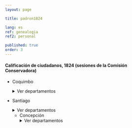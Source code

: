 ```yaml
---
layout: page

title: padron1824

lang: es
ref: genealogia
ref2: personal

published: true
order: 3
---
```

#### Calificación de ciudadanos, 1824 (sesiones de la Comisión Conservadora)

+ Coquimbo
  <details>
  <summary> Ver departamentos </summary>
  <ul>
  <!--
  Num 799: respuesta de coquimbo https://es.wikisource.org/wiki/Sesiones_de_los_Cuerpos_Lejislativos_de_la_Rep%C3%BAblica_de_Chile/1824/Sesi%C3%B3n_del_Senado_Conservador,_en_8_de_julio_de_1824e
  -->
  <li> <a href="https://es.wikisource.org/wiki/P%C3%A1gina%3ASesiones_de_los_Cuerpos_Lejislativos_de_Chile_-_Tomo_X_(1824-1825).djvu/19" target="_blank">Vicuña (Num. 19, CN)</a> </li>
  </ul>
  </details>

+ Santiago
  <details>
  <summary> Ver departamentos </summary>
  <ul>
  <li> <a href="https://es.wikisource.org/wiki/P%C3%A1gina%3ASesiones_de_los_Cuerpos_Lejislativos_de_Chile_-_Tomo_IX_(1824).djvu/334" target="_blank">San Felipe de Aconcagua (Num. 515-526)</a> </li>
  <li> <a href="https://es.wikisource.org/wiki/P%C3%A1gina:Sesiones_de_los_Cuerpos_Lejislativos_de_Chile_-_Tomo_IX_(1824).djvu/339" target="_blank">Los Andes (Num. 527)</a> </li>
  <li> <a href="https://es.wikisource.org/wiki/P%C3%A1gina:Sesiones_de_los_Cuerpos_Lejislativos_de_Chile_-_Tomo_IX_(1824).djvu/341" target="_blank">Casablanca (Num. 528)</a> </li>
  <li> <a href="https://es.wikisource.org/wiki/P%C3%A1gina%3ASesiones_de_los_Cuerpos_Lejislativos_de_Chile_-_Tomo_IX_(1824).djvu/393" target="_blank">Quillota (Num. 622)</a> </li>
  <li> <a href="https://es.wikisource.org/wiki/P%C3%A1gina%3ASesiones_de_los_Cuerpos_Lejislativos_de_Chile_-_Tomo_IX_(1824).djvu/396" target="_blank">La Ligua (Num. 623)</a> </li>
  <li> <a href="https://es.wikisource.org/wiki/P%C3%A1gina%3ASesiones_de_los_Cuerpos_Lejislativos_de_Chile_-_Tomo_IX_(1824).djvu/556" target="_blank">Petorca (Num. 823)</a> </li> 
  <!--
  <li> <a href="https://es.wikisource.org/wiki/P%C3%A1gina:Sesiones_de_los_Cuerpos_Lejislativos_de_Chile_-_Tomo_X_(1824-1825).djvu/58" target="_blank">Colliguay (Num. 69, CN)</a> </li> 
  -->
  <!--
  Num 789: respuesta de valparaiso
https://es.wikisource.org/wiki/Sesiones_de_los_Cuerpos_Lejislativos_de_la_Rep%C3%BAblica_de_Chile/1824/Sesi%C3%B3n_del_Senado_Conservador,_en_6_de_julio_de_1824
  -->
  
  <li> <a href="https://es.wikisource.org/wiki/P%C3%A1gina:Sesiones_de_los_Cuerpos_Lejislativos_de_Chile_-_Tomo_IX_(1824).djvu/342" target="_blank">San José de Maipo (Num. 529)</a> </li>
  <li> <a href="https://es.wikisource.org/wiki/P%C3%A1gina:Sesiones_de_los_Cuerpos_Lejislativos_de_Chile_-_Tomo_IX_(1824).djvu/343" target="_blank">Renca (Num. 530-531)</a> </li>
  <li> <a href="https://es.wikisource.org/wiki/P%C3%A1gina:Sesiones_de_los_Cuerpos_Lejislativos_de_Chile_-_Tomo_IX_(1824).djvu/345" target="_blank">Tango (Num. 532)</a> </li>
  <li> <a href="https://es.wikisource.org/wiki/P%C3%A1gina%3ASesiones_de_los_Cuerpos_Lejislativos_de_Chile_-_Tomo_IX_(1824).djvu/423" target="_blank">Melipilla (Num. 658)</a> </li>
  <li> <a href="https://es.wikisource.org/wiki/P%C3%A1gina%3ASesiones_de_los_Cuerpos_Lejislativos_de_Chile_-_Tomo_IX_(1824).djvu/557" target="_blank">Renca, Maipú de San José, Tango y Lampa (Num. 824)</a> </li> 
  <li> <a href="https://es.wikisource.org/wiki/P%C3%A1gina:Sesiones_de_los_Cuerpos_Lejislativos_de_Chile_-_Tomo_IX_(1824).djvu/453" target="_blank">Santiago de Chile (Num. 706)</a> </li> 
  <li> <a href="https://es.wikisource.org/wiki/P%C3%A1gina%3ASesiones_de_los_Cuerpos_Lejislativos_de_Chile_-_Tomo_IX_(1824).djvu/437" target="_blank"> Rancagua, Ñuñoa, Colina y Lampa (Num. 682) </a> </li>
  <!--
  nota: ver Num. 726: https://es.wikisource.org/wiki/Sesiones_de_los_Cuerpos_Lejislativos_de_la_Rep%C3%BAblica_de_Chile/1824/Sesi%C3%B3n_del_Senado_Conservador,_en_22_de_junio_de_1824
  -->
   
  <li> <a href="https://es.wikisource.org/wiki/P%C3%A1gina%3ASesiones_de_los_Cuerpos_Lejislativos_de_Chile_-_Tomo_IX_(1824).djvu/525" target="_blank"> San Fernando (Num. 783) </a> </li>
  <li> <a href="https://es.wikisource.org/wiki/P%C3%A1gina%3ASesiones_de_los_Cuerpos_Lejislativos_de_Chile_-_Tomo_IX_(1824).djvu/569" target="_blank"> Curicó (Num. 835) </a> </li>
  </ul>
  </details>

+ Concepción 
  <details>
  <summary> Ver departamentos </summary>
  <ul>
  <li> <a href="https://es.wikisource.org/wiki/P%C3%A1gina%3ASesiones_de_los_Cuerpos_Lejislativos_de_Chile_-_Tomo_IX_(1824).djvu/283">Lautaro (Num. 434)</a> </li>
  <li> <a href="https://es.wikisource.org/wiki/P%C3%A1gina%3ASesiones_de_los_Cuerpos_Lejislativos_de_Chile_-_Tomo_IX_(1824).djvu/283">Cauquenes (Num. 435)</a> </li>
  <li> <a href="https://es.wikisource.org/wiki/P%C3%A1gina%3ASesiones_de_los_Cuerpos_Lejislativos_de_Chile_-_Tomo_IX_(1824).djvu/286">Coelemu (Num. 436)</a> </li>
  <li> <a href="https://es.wikisource.org/wiki/P%C3%A1gina%3ASesiones_de_los_Cuerpos_Lejislativos_de_Chile_-_Tomo_IX_(1824).djvu/287">Chillán (Num. 437)</a> </li>
  <li> <a href="https://es.wikisource.org/wiki/P%C3%A1gina%3ASesiones_de_los_Cuerpos_Lejislativos_de_Chile_-_Tomo_IX_(1824).djvu/289">Puchacay (Num. 438)</a> </li>
  <li> <a href="https://es.wikisource.org/wiki/P%C3%A1gina%3ASesiones_de_los_Cuerpos_Lejislativos_de_Chile_-_Tomo_IX_(1824).djvu/292">San Carlos (Num. 439)</a> </li>
  <li> <a href="https://es.wikisource.org/wiki/P%C3%A1gina%3ASesiones_de_los_Cuerpos_Lejislativos_de_Chile_-_Tomo_IX_(1824).djvu/293">Concepción (Num. 440-443)</a> </li>
  </ul>
  </details>
